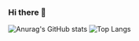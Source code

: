 ### Hi there 👋

<!--
**HyeonWooGa/HyeonWooGa** is a ✨ _special_ ✨ repository because its `README.md` (this file) appears on your GitHub profile.

Here are some ideas to get you started:

- 🔭 I’m currently working on ...
- 🌱 I’m currently learning ...
- 👯 I’m looking to collaborate on ...
- 🤔 I’m looking for help with ...
- 💬 Ask me about ...
- 📫 How to reach me: ...
- 😄 Pronouns: ...
- ⚡ Fun fact: ...
-->

![Anurag's GitHub stats](https://github-readme-stats.vercel.app/api?username=HyeonWooGa&show_icons=true&theme=tokyonight)
![Top Langs](https://github-readme-stats.vercel.app/api/top-langs/?username=HyeonWooGa&layout=compact&theme=tokyonight)
